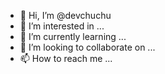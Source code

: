 - 👋 Hi, I’m @devchuchu
- 👀 I’m interested in ...
- 🌱 I’m currently learning ...
- 💞️ I’m looking to collaborate on ...
- 📫 How to reach me ...

<!---
devchuchu/devchuchu is a ✨ special ✨ repository because its `README.md` (this file) appears on your GitHub profile.
You can click the Preview link to take a look at your changes.
--->
